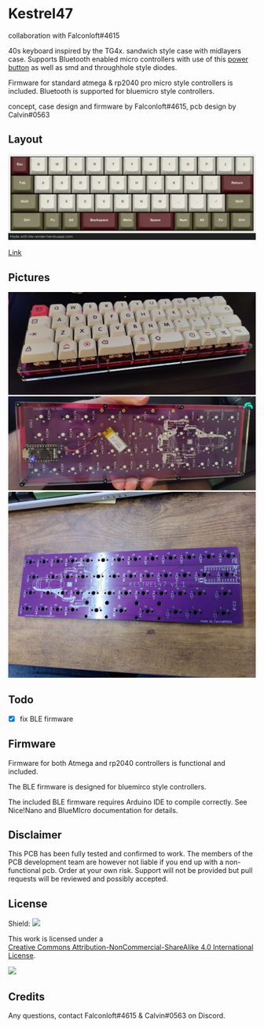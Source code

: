 # Kestrel47

collaboration with Falconloft\#4615

40s keyboard inspired by the TG4x. sandwich style case with midlayers case. Supports Bluetooth enabled micro controllers with use of this [power button](https://tech.alpsalpine.com/e/products/detail/SSSS811101/) as well as smd and throughhole style diodes.

Firmware for standard atmega & rp2040 pro micro style controllers is included. Bluetooth is supported for bluemicro style controllers.

concept, case design and firmware by Falconloft\#4615, pcb design by Calvin\#0563

## Layout

![](https://github.com/calvin-mcd/Kestrel47/blob/main/Images/layout.png)

[Link](http://www.keyboard-layout-editor.com/#/gists/43b69fae42faf7c21a81fad3a4cf8861)

## Pictures

![](https://github.com/calvin-mcd/Kestrel47/blob/main/Images/case1.jpg)  
![](https://github.com/calvin-mcd/Kestrel47/blob/main/Images/case2.jpg)  
![](https://github.com/calvin-mcd/Kestrel47/blob/main/Images/pcb.jpg)

## Todo

* [x] fix BLE firmware

## Firmware

Firmware for both Atmega and rp2040 controllers is functional and included.

The BLE firmware is designed for bluemirco style controllers.

The included BLE firmware requires Arduino IDE to compile correctly. See Nice!Nano and BlueMIcro documentation for details.

## Disclaimer

This PCB has been fully tested and confirmed to work. The members of the PCB development team are however not liable if you end up with a non-functional pcb. Order at your own risk. Support will not be provided but pull requests will be reviewed and possibly accepted.

## License

Shield: [![](https://img.shields.io/badge/License-CC%20BY--NC--SA%204.0-lightgrey.svg)](http://creativecommons.org/licenses/by-nc-sa/4.0/)

This work is licensed under a  
[Creative Commons Attribution-NonCommercial-ShareAlike 4.0 International License](http://creativecommons.org/licenses/by-nc-sa/4.0/).

[![](https://licensebuttons.net/l/by-nc-sa/4.0/88x31.png)](http://creativecommons.org/licenses/by-nc-sa/4.0/)

## Credits

Any questions, contact Falconloft\#4615 & Calvin\#0563 on Discord. 